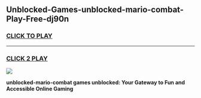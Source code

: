 
## Unblocked-Games-unblocked-mario-combat-Play-Free-dj90n
<h3>
<a href="https://premium76.site?title=unblocked-mario-combat&ref=20M">CLICK TO PLAY</a></h3>
<hr>

<h3>
<a href="https://premium76.site?title=unblocked-mario-combat&ref=20M">CLICK 2 PLAY</a>
  
</h3>

<a href="https://premium76.site?title=unblocked-mario-combat&ref=19M"><img src="https://clearcache.store/games.png"></a>


**unblocked-mario-combat games unblocked: Your Gateway to Fun and Accessible Online Gaming**
